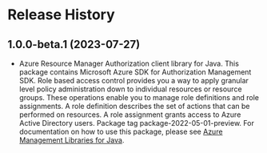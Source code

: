 # Release History

## 1.0.0-beta.1 (2023-07-27)

- Azure Resource Manager Authorization client library for Java. This package contains Microsoft Azure SDK for Authorization Management SDK. Role based access control provides you a way to apply granular level policy administration down to individual resources or resource groups. These operations enable you to manage role definitions and role assignments. A role definition describes the set of actions that can be performed on resources. A role assignment grants access to Azure Active Directory users. Package tag package-2022-05-01-preview. For documentation on how to use this package, please see [Azure Management Libraries for Java](https://aka.ms/azsdk/java/mgmt).
